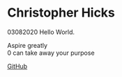 <link rel="stylesheet" type="text/css" href="style.css">  

# Christopher Hicks
03082020
Hello World.  

Aspire greatly  
0 can take away your purpose

[GitHub](https://github.com/spudunk)

<script type="text/javascript" src="script.js"></script>
